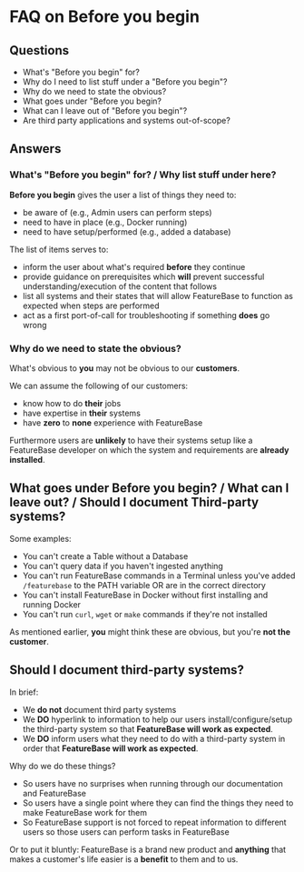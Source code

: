 # FAQ on Before you begin

## Questions

* What's "Before you begin" for?
* Why do I need to list stuff under a "Before you begin"?
* Why do we need to state the obvious?
* What goes under "Before you begin?
* What can I leave out of "Before you begin"?
* Are third party applications and systems out-of-scope?

## Answers

### What's "Before you begin" for? / Why list stuff under here?

**Before you begin** gives the user a list of things they need to:
* be aware of (e.g., Admin users can perform steps)
* need to have in place (e.g., Docker running)
* need to have setup/performed (e.g., added a database)

The list of items serves to:
* inform the user about what's required **before** they continue
* provide guidance on prerequisites which **will** prevent successful understanding/execution of the content that follows
* list all systems and their states that will allow FeatureBase to function as expected when steps are performed
* act as a first port-of-call for troubleshooting if something **does** go wrong

### Why do we need to state the obvious?

What's obvious to **you** may not be obvious to our **customers**.

We can assume the following of our customers:
* know how to do **their** jobs
* have expertise in **their** systems
* have **zero** to **none** experience with FeatureBase

Furthermore users are **unlikely** to have their systems setup like a FeatureBase developer on which the system and requirements are **already installed**.

## What goes under **Before you begin**? / What can I leave out? / Should I document Third-party systems?

Some examples:

* You can't create a Table without a Database
* You can't query data if you haven't ingested anything
* You can't run FeatureBase commands in a Terminal unless you've added `/featurebase` to the PATH variable OR are in the correct directory
* You can't install FeatureBase in Docker without first installing and running Docker
* You can't run `curl`, `wget` or `make` commands if they're not installed

As mentioned earlier, **you** might think these are obvious, but you're **not the customer**.

## Should I document third-party systems?

In brief:

* We **do not** document third party systems
* We **DO** hyperlink to information to help our users install/configure/setup the third-party system so that **FeatureBase will work as expected**.
* We **DO** inform users what they need to do with a third-party system in order that **FeatureBase will work as expected**.

Why do we do these things?
* So users have no surprises when running through our documentation and FeatureBase
* So users have a single point where they can find the things they need to make FeatureBase work for them
* So FeatureBase support is not forced to repeat information to different users so those users can perform tasks in FeatureBase

Or to put it bluntly: FeatureBase is a brand new product and **anything** that makes a customer's life easier is a **benefit** to them and to us.
